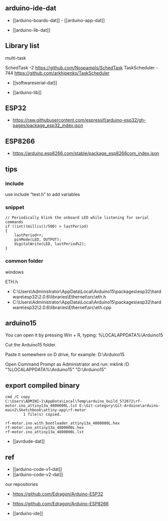 
## arduino-ide-dat

- [[arduino-boards-dat]] - [[arduino-app-dat]]

- [[arduino-lib-dat]]

## Library list 

multi-task 

SchedTask -2
https://github.com/Nospampls/SchedTask
TaskScheduler - 744
https://github.com/arkhipenko/TaskScheduler

- [[softwareserial-dat]]

- [[arduino-lib]]




## ESP32

- https://raw.githubusercontent.com/espressif/arduino-esp32/gh-pages/package_esp32_index.json

## ESP8266

- https://arduino.esp8266.com/stable/package_esp8266com_index.json



## tips 



### include 


use include “test.h” to add variables




### snippet

    // Periodically blink the onboard LED while listening for serial commands
    if ((int)(millis()/500) > lastPeriod)
    {
        lastPeriod++;
        pinMode(LED, OUTPUT);
        digitalWrite(LED, lastPeriod%2);
    }


### common folder 

windows

ETH.h 
- C:\Users\Administrator\AppData\Local\Arduino15\packages\esp32\hardware\esp32\2.0.6\libraries\Ethernet\src\eth.h
- C:\Users\Administrator\AppData\Local\Arduino15\packages\esp32\hardware\esp32\2.0.6\libraries\Ethernet\src\eth.cpp


## arduino15 

You can open it by pressing Win + R, typing: %LOCALAPPDATA%\Arduino15

Cut the Arduino15 folder.

Paste it somewhere on D drive, for example: D:\Arduino15

Open Command Prompt as Administrator and run: mklink /D "%LOCALAPPDATA%\Arduino15" "D:\Arduino15"



## export compiled binary 

    cmd /C copy C:\Users\ADMINI~1\AppData\Local\Temp\arduino_build_572672\rf-motor.ino_attiny13a_4800000L.lst E:\Git-category\Git-Arduino\arduino-main2\Sketchbook\attiny-app\rf-motor 
            1 file(s) copied.

    rf-motor.ino.with_bootloader_attiny13a_4800000L.hex
    rf-motor.ino_attiny13a_4800000L.hex
    rf-motor.ino_attiny13a_4800000L.lst

- [[avrdude-dat]]

## ref 


- [[arduino-code-v1-dat]]
- [[arduino-code-v2-dat]]


our repositories
- https://github.com/Edragon/Arduino-ESP32
- https://github.com/Edragon/Arduino-ESP8266


- [[arduino-ide]]
